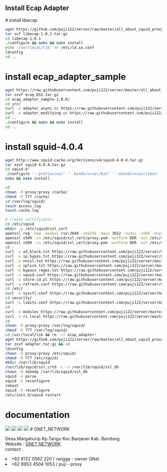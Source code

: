<h2>Install Ecap Adapter</h2>
# install libecap

```bash
wget https://github.com/puji122/server/raw/master/all_about_squid_proxy/squid-4_force_youtube-range-mode_to_flashplayer_nohtml5/libecap-1.0.1.tar.gz
tar xvf libecap-1.0.1.tar.gz
cd libecap-1.0.1
./configure && make && make install
echo '/usr/local/lib' >> /etc/ld.so.conf
ldconfig
cd ..
```
# install ecap_adapter_sample
```bash
wget https://raw.githubusercontent.com/puji122/server/master/all_about_squid_proxy/squid-4_force_youtube-range-mode_to_flashplayer_nohtml5/ecap_DSI.tar.gz
tar zxvf ecap_DSI.tar.gz
cd ecap_adapter_sample-1.0.0/
cd src/
curl -o adapter_async.cc https://raw.githubusercontent.com/puji122/server/master/all_about_squid_proxy/squid-4_force_youtube-range-mode_to_flashplayer_nohtml5/adapter_async.cc
curl -o adapter_modifying.cc https://raw.githubusercontent.com/puji122/server/master/all_about_squid_proxy/squid-4_force_youtube-range-mode_to_flashplayer_nohtml5/adapter_modifying.cc
cd ..
./configure && make && make install
cd ..
```

# install squid-4.0.4

```bash
wget http://www.squid-cache.org/Versions/v4/squid-4.0.4.tar.gz
tar xzvf squid-4.0.4.tar.gz
cd squid-4*
./configure '--prefix=/usr' '--bindir=/usr/bin' '--sbindir=/usr/sbin' '--libexecdir=/usr/lib/squid' '--sysconfdir=/etc/squid' '--localstatedir=/var' '--libdir=/usr/lib' '--includedir=/usr/include' '--datadir=/usr/share/squid' '--infodir=/usr/share/info' '--mandir=/usr/share/man' '--disable-dependency-tracking' '--disable-strict-error-checking' '--enable-async-io=24' '--with-aufs-threads=24' '--with-pthreads' '--enable-storeio=aufs,diskd' '--enable-removal-policies=lru,heap' '--with-aio' '--with-dl' '--enable-icmp' '--enable-esi' '--disable-icap-client' '--disable-wccp' '--disable-wccpv2' '--enable-kill-parent-hack' '--enable-cache-digests' '--disable-select' '--enable-http-violations' '--enable-linux-netfilter' '--enable-follow-x-forwarded-for' '--disable-ident-lookups' '--enable-x-accelerator-vary' '--enable-zph-qos' '--with-default-user=proxy' '--with-logdir=/var/log/squid' '--with-pidfile=/var/run/squid.pid' '--with-swapdir=/cache' '--with-openssl' '--with-large-files' '--enable-ltdl-convenience' '--with-filedescriptors=65536' '--with-maxfd=65536' '--enable-storeid-rewrite-helpers' '--enable-snmp' '--enable-referer-log' '--enable-ecap' '--enable-ssl-crtd' '--enable-err-languages=English' '--enable-default-err-language=English' '--build=x86_64' 'build_alias=x86_64' 'PKG_CONFIG_PATH=/usr/local/lib/pkgconfig'
make && make install

cd
chown -R proxy:proxy /cache/
chmod -R 777 /cache/
cd /var/log/squid/
touch access.log
touch cache.log

# create certificates
cd /etc/squid
mkdir -p /etc/squid/ssl_cert
openssl req -new -newkey rsa:2048 -sha256 -days 3652 -nodes -x509 -keyout /etc/squid/ssl_cert/proxy.pem -out /etc/squid/ssl_cert/proxy.pem -subj "/C=ID/ST=West Java/L=Bandung/O=TSI/CN=gnet.net.id"
openssl x509 -in /etc/squid/ssl_cert/proxy.pem -outform DER -out /etc/squid/ssl_cert/proxy.der
openssl x509 -in /etc/squid/ssl_cert/proxy.pem -outform DER -out /etc/squid/ssl_cert/proxy.crt
cd -
curl -o ad_block.txt https://raw.githubusercontent.com/puji122/server/master/all_about_squid_proxy/squid-4_force_youtube-range-mode_to_flashplayer_nohtml5/ad_block.txt
curl -o ip_bypas.txt https://raw.githubusercontent.com/puji122/server/master/all_about_squid_proxy/squid-4_force_youtube-range-mode_to_flashplayer_nohtml5/ip_bypas.txt
curl -o nossl.txt https://raw.githubusercontent.com/puji122/server/master/all_about_squid_proxy/squid-4_force_youtube-range-mode_to_flashplayer_nohtml5/nossl.txt
curl -o splice.txt https://raw.githubusercontent.com/puji122/server/master/all_about_squid_proxy/squid-4_force_youtube-range-mode_to_flashplayer_nohtml5/splice.txt
curl -o bypass_regex.txt https://raw.githubusercontent.com/puji122/server/master/all_about_squid_proxy/squid-4_force_youtube-range-mode_to_flashplayer_nohtml5/bypass_regex.txt
curl -o squid.conf https://raw.githubusercontent.com/puji122/server/master/all_about_squid_proxy/squid-4_force_youtube-range-mode_to_flashplayer_nohtml5/squid.conf
curl -o store-id.pl https://raw.githubusercontent.com/puji122/server/master/all_about_squid_proxy/squid-4_force_youtube-range-mode_to_flashplayer_nohtml5/store-id.pl
curl -o refresh.conf https://raw.githubusercontent.com/puji122/server/master/all_about_squid_proxy/squid-4_force_youtube-range-mode_to_flashplayer_nohtml5/refresh.conf
cd /etc/
curl -o sysctl.conf https://raw.githubusercontent.com/puji122/server/master/all_about_squid_proxy/squid-4_force_youtube-range-mode_to_flashplayer_nohtml5/sysctl.conf
cd security/
curl -o limits.conf https://raw.githubusercontent.com/puji122/server/master/all_about_squid_proxy/squid-4_force_youtube-range-mode_to_flashplayer_nohtml5/limits.conf
cd -
curl -o modules https://raw.githubusercontent.com/puji122/server/master/all_about_squid_proxy/squid-4_force_youtube-range-mode_to_flashplayer_nohtml5/modules
curl -o rc.local https://raw.githubusercontent.com/puji122/server/master/all_about_squid_proxy/squid-4_force_youtube-range-mode_to_flashplayer_nohtml5/rc.local
cd
chown -R proxy:proxy /var/log/squid/
chmod -R 777 /var/log/squid/
cd /usr/local/lib && rm -rf ecap_adapter*
wget https://github.com/puji122/server/raw/master/all_about_squid_proxy/squid-4_force_youtube-range-mode_to_flashplayer_nohtml5/adapter.tar.gz
tar zxvf adapter.tar.gz && cd
ldconfig
chown -R proxy:proxy /etc/squid/
chmod -R 777 /etc/squid/
mkdir /var/lib/squid
/usr/lib/squid/ssl_crtd -c -s /var/lib/squid/ssl_db
chown -R nobody /var/lib/squid/ssl_db
squid -k parse
squid -k reconfigure
reboot
squid -k reconfigure
/etc/init.d/squid restart
```

# documentation 
<img src="https://github.com/puji122/server/blob/master/all_about_squid_proxy/squid-4_force_youtube-range-mode_to_flashplayer_nohtml5/Untitled.jpg?raw=true"/>

<img src="https://github.com/puji122/server/blob/master/all_about_squid_proxy/squid-4_force_youtube-range-mode_to_flashplayer_nohtml5/Untitled1.jpg?raw=true"/>

<img src="https://github.com/puji122/server/blob/master/all_about_squid_proxy/squid-4_force_youtube-range-mode_to_flashplayer_nohtml5/Untitled3.jpg?raw=true"/>

<img src="https://github.com/puji122/server/blob/master/all_about_squid_proxy/squid-4_force_youtube-range-mode_to_flashplayer_nohtml5/Untitled4.jpg?raw=true"/>
# GNET_NETWORK 
<p>Desa.Margahurip Kp.Tarigu Kec.Banjaran Kab. Bandung<br/>
Website : <a href="http://gnet.vacau.com/">GNET NETWORK</a><br/>
contact : <br/>
<li>+62 8122 0562 220 / rangga - owner GNet</li>
<li>+62 8953 4504 1053 / puji - proxy</li>
</p>
